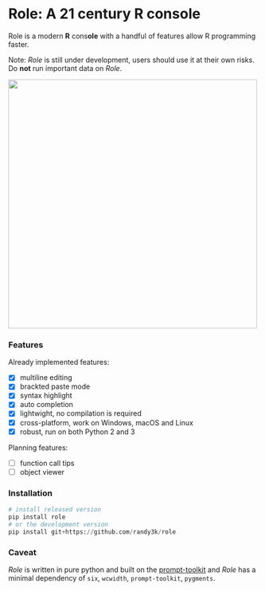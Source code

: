 # Role: A 21 century R console

Role is a modern **R** cons**ole** with a handful of features allow R programming faster.

Note: _Role_ is still under development, users should use it at their own risks. Do **not** run important data on _Role_.

<img width="500px" src="https://cloud.githubusercontent.com/assets/1690993/24591455/773e3478-17cf-11e7-8cac-a76ae03d4cf5.png"></img>


### Features

Already implemented features:

- [x] multiline editing
- [x] brackted paste mode
- [x] syntax highlight
- [x] auto completion
- [x] lightwight, no compilation is required
- [x] cross-platform, work on Windows, macOS and Linux
- [x] robust, run on both Python 2 and 3

Planning features:

- [ ] function call tips
- [ ] object viewer

### Installation

```python
# install released version
pip install role
# or the development version
pip install git+https://github.com/randy3k/role
```

### Caveat

_Role_ is written in pure python and built on the [prompt-toolkit](https://github.com/jonathanslenders/python-prompt-toolkit) and _Role_ has a minimal dependency of `six`, `wcwidth`, `prompt-toolkit`, `pygments`.